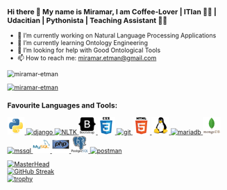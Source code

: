 ### Hi there 👋 My name is Miramar, I am Coffee-Lover | ITIan 👩‍💻 | Udacitian | Pythonista | Teaching Assistant 🧑‍🏫

- 🔭 I’m currently working on Natural Language Processing Applications
- 🌱 I’m currently learning Ontology Engineering
- 🤔 I’m looking for help with Good Ontological Tools
- 📫 How to reach me: miramar.etman@gmail.com

<p align="left"> <img src="https://komarev.com/ghpvc/?username=Miramar-Etman&label=Profile%20views&color=0e75b6&style=flat" alt="miramar-etman" /> </p>

<p align="left"> <a href="https://twitter.com/EtmanMiramar" target="blank"><img src="https://img.shields.io/twitter/follow/EtmanMiramar?logo=twitter&style=for-the-badge" alt="miramar-etman" /></a> </p>

<h3 align="left">Favourite Languages and Tools:</h3>
<p align="left">  <a href="https://www.python.org" target="_blank" rel="noreferrer"> <img src="https://raw.githubusercontent.com/devicons/devicon/master/icons/python/python-original.svg" alt="python" width="40" height="40"/> </a>
  <a href="https://www.djangoproject.com/" target="_blank" rel="noreferrer"> <img src="https://framagit.org/uploads/-/system/project/avatar/28062/django.png" alt="django" width="40" height="40"/> </a>
    <a href="https://www.nltk.org/" target="_blank" rel="noreferrer"> <img src="https://miro.medium.com/max/592/1*YM2HXc7f4v02pZBEO8h-qw.png" alt="NLTK" width="40" height="40"/> </a>
  <a href="https://getbootstrap.com" target="_blank" rel="noreferrer"> <img src="https://raw.githubusercontent.com/devicons/devicon/master/icons/bootstrap/bootstrap-plain-wordmark.svg" alt="bootstrap" width="40" height="40"/> </a> <a href="https://www.w3schools.com/css/" target="_blank" rel="noreferrer"> <img src="https://raw.githubusercontent.com/devicons/devicon/master/icons/css3/css3-original-wordmark.svg" alt="css3" width="40" height="40"/> </a>   <a href="https://git-scm.com/" target="_blank" rel="noreferrer"> <img src="https://www.vectorlogo.zone/logos/git-scm/git-scm-icon.svg" alt="git" width="40" height="40"/> </a> <a href="https://www.w3.org/html/" target="_blank" rel="noreferrer"> <img src="https://raw.githubusercontent.com/devicons/devicon/master/icons/html5/html5-original-wordmark.svg" alt="html5" width="40" height="40"/> </a> <a href="https://www.linux.org/" target="_blank" rel="noreferrer"> <img src="https://raw.githubusercontent.com/devicons/devicon/master/icons/linux/linux-original.svg" alt="linux" width="40" height="40"/> </a> <a href="https://mariadb.org/" target="_blank" rel="noreferrer"> <img src="https://www.vectorlogo.zone/logos/mariadb/mariadb-icon.svg" alt="mariadb" width="40" height="40"/> </a> <a href="https://www.mongodb.com/" target="_blank" rel="noreferrer"> <img src="https://raw.githubusercontent.com/devicons/devicon/master/icons/mongodb/mongodb-original-wordmark.svg" alt="mongodb" width="40" height="40"/> </a> <a href="https://www.microsoft.com/en-us/sql-server" target="_blank" rel="noreferrer"> <img src="https://www.svgrepo.com/show/303229/microsoft-sql-server-logo.svg" alt="mssql" width="40" height="40"/> </a> <a href="https://www.mysql.com/" target="_blank" rel="noreferrer"> <img src="https://raw.githubusercontent.com/devicons/devicon/master/icons/mysql/mysql-original-wordmark.svg" alt="mysql" width="40" height="40"/> </a><a href="https://www.php.net" target="_blank" rel="noreferrer"> <img src="https://raw.githubusercontent.com/devicons/devicon/master/icons/php/php-original.svg" alt="php" width="40" height="40"/> </a> <a href="https://www.postgresql.org" target="_blank" rel="noreferrer"> <img src="https://raw.githubusercontent.com/devicons/devicon/master/icons/postgresql/postgresql-original-wordmark.svg" alt="postgresql" width="40" height="40"/> </a> <a href="https://postman.com" target="_blank" rel="noreferrer"> <img src="https://www.vectorlogo.zone/logos/getpostman/getpostman-icon.svg" alt="postman" width="40" height="40"/> </a>     </p>


[![MasterHead](https://m.media-amazon.com/images/I/41n47TlkD9L._AC_SY780_.jpg)](https://github.com/Miramar-Etman)
<br>
[![GitHub Streak](https://github-readme-streak-stats.herokuapp.com/?user=Miramar-Etman)](https://git.io/streak-stats)
<br>
[![trophy](https://github-profile-trophy.vercel.app/?username=Miramar-Etman)](https://github.com/Miramar-Etman/github-profile-trophy)
<!--
**Miramar-Etman/Miramar-Etman** is a ✨ _special_ ✨ repository because its `README.md` (this file) appears on your GitHub profile.

Here are some ideas to get you started:

- 🔭 I’m currently working on ...
- 🌱 I’m currently learning ...
- 👯 I’m looking to collaborate on ...
- 🤔 I’m looking for help with ...
- 💬 Ask me about ...
- 📫 How to reach me: ...
- 😄 Pronouns: ...
- ⚡ Fun fact: ...
-->
